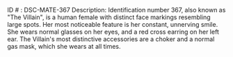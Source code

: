 ID # : DSC-MATE-367
Description: Identification number 367, also known as "The Villain", is a human female with distinct face markings resembling large spots. Her most noticeable feature is her constant, unnerving smile. She wears normal glasses on her eyes, and a red cross earring on her left ear. The Villain's most distinctive accessories are a choker and a normal gas mask, which she wears at all times.